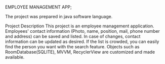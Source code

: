 EMPLOYEE MANAGEMENT APP;

The project was prepared in java software language.

Project Description
This project is an employee management application. Employees' contact information (Photo, name, position, mail, phone number and address) can be saved and listed. In case of changes, contact information can be updated as desired. If the list is crowded, you can easily find the person you want with the search feature. Objects such as RoomDatabase(SQLITE), MVVM, RecyclerView are customized and made available.
